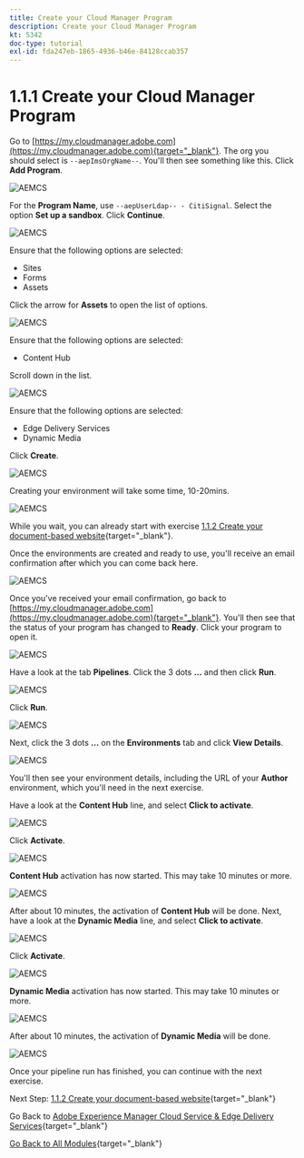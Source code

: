```yaml
---
title: Create your Cloud Manager Program
description: Create your Cloud Manager Program
kt: 5342
doc-type: tutorial
exl-id: fda247eb-1865-4936-b46e-84128ccab357
---
```

# 1.1.1 Create your Cloud Manager Program

Go to [https://my.cloudmanager.adobe.com](https://my.cloudmanager.adobe.com){target="_blank"}. The org you should select is `--aepImsOrgName--`. You'll then see something like this. Click **Add Program**.

![AEMCS](./images/aemcs1.png)

For the **Program Name**, use `--aepUserLdap-- - CitiSignal`. Select the option **Set up a sandbox**. Click **Continue**.

![AEMCS](./images/aemcs2.png)

Ensure that the following options are selected:

- Sites
- Forms
- Assets 

Click the arrow for **Assets** to open the list of options.

![AEMCS](./images/aemcs3.png)

Ensure that the following options are selected:

- Content Hub

Scroll down in the list.

![AEMCS](./images/aemcs3a.png)

Ensure that the following options are selected:

- Edge Delivery Services 
- Dynamic Media

Click **Create**.

![AEMCS](./images/aemcs3b.png)

Creating your environment will take some time, 10-20mins.

![AEMCS](./images/aemcs4.png)

While you wait, you can already start with exercise [1.1.2 Create your document-based website](./ex2.md){target="_blank"}.

Once the environments are created and ready to use, you'll receive an email confirmation after which you can come back here.

![AEMCS](./images/aemcs5.png)

Once you've received your email confirmation, go back to [https://my.cloudmanager.adobe.com](https://my.cloudmanager.adobe.com){target="_blank"}. You'll then see that the status of your program has changed to **Ready**. Click your program to open it.

![AEMCS](./images/aemcs6.png)

Have a look at the tab **Pipelines**. Click the 3 dots **...** and then click **Run**. 

![AEMCS](./images/aemcs7.png)

Click **Run**.

![AEMCS](./images/aemcs8.png)

Next, click the 3 dots **...** on the **Environments** tab and click **View Details**.

![AEMCS](./images/aemcs9.png)

You'll then see your environment details, including the URL of your **Author** environment, which you'll need in the next exercise.

Have a look at the **Content Hub** line, and select **Click to activate**.

![AEMCS](./images/aemcs10.png)

Click **Activate**.

![AEMCS](./images/aemcsact1.png)

**Content Hub** activation has now started. This may take 10 minutes or more.

![AEMCS](./images/aemcsact2.png)

After about 10 minutes, the activation of **Content Hub** will be done. 
Next, have a look at the **Dynamic Media** line, and select **Click to activate**.

![AEMCS](./images/aemcsact3.png)

Click **Activate**.

![AEMCS](./images/aemcsact4.png)

**Dynamic Media** activation has now started. This may take 10 minutes or more.

![AEMCS](./images/aemcsact5.png)

After about 10 minutes, the activation of **Dynamic Media** will be done. 

![AEMCS](./images/aemcsact6.png)

Once your pipeline run has finished, you can continue with the next exercise.

Next Step: [1.1.2 Create your document-based website](./ex2.md){target="_blank"}

Go Back to [Adobe Experience Manager Cloud Service & Edge Delivery Services](./aemcs.md){target="_blank"}

[Go Back to All Modules](./../../../overview.md){target="_blank"}
